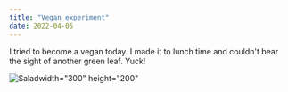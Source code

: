```yaml
---
title: "Vegan experiment"
date: 2022-04-05
---
```

I tried to become a vegan today. I made it to lunch time and couldn't bear the sight of another green leaf. Yuck!

![Salad](/green-salad.jpg)width="300" height="200"